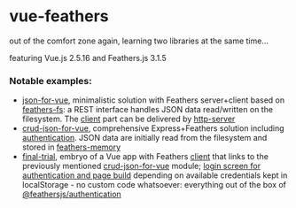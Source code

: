# vue-feathers
out of the comfort zone again, learning two libraries at the same time...

featuring Vue.js 2.5.16 and Feathers.js 3.1.5


### Notable examples:
- [json-for-vue](https://github.com/Muzietto/vue-feathers/tree/master/feathers/json-for-vue), minimalistic solution with Feathers server+client based on [feathers-fs](https://www.npmjs.com/package/feathers-fs): a REST interface handles JSON data read/written on the filesystem. The [client](https://github.com/Muzietto/vue-feathers/tree/master/feathers/json-for-vue/client) part can be delivered by [http-server](https://www.npmjs.com/package/http-server)
- [crud-json-for-vue](https://github.com/Muzietto/vue-feathers/tree/master/feathers/crud-json-for-vue), comprehensive Express+Feathers solution including [authentication](https://github.com/feathersjs/authentication). JSON data are initially read from the filesystem and stored in [feathers-memory](https://www.npmjs.com/package/feathers-memory)
- [final-trial](https://github.com/Muzietto/vue-feathers/tree/master/vue/final-trial), embryo of a Vue app with Feathers [client](https://github.com/Muzietto/vue-feathers/blob/master/vue/final-trial/client.js) that links to the previously mentioned [crud-json-for-vue](https://github.com/Muzietto/vue-feathers/tree/master/feathers/crud-json-for-vue) module; [login screen for authentication and page build](https://github.com/Muzietto/vue-feathers/blob/master/vue/final-trial/src/components/Header.vue#L10) depending on available credentials kept in localStorage - no custom code whatsoever: everything out of the box of [@feathersjs/authentication](https://github.com/feathersjs/authentication)

